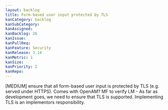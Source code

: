 ```yaml
---
layout: backlog
title: Form-based user input protected by TLS
kanCategory: backlog
kanSubCategory:
kanAssigned:
kanBacklog: 26
kanIssue:
kanPullReq:
kanFeature: Security
kanRelease: 3.14
kanMetric: 1
kanSize:
kanPriority: 2
kanRepo: 
---
```

[MEDIUM] ensure that all form-based user input is protected by TLS (e.g. served under HTTPS). Comes with OpenAM? MF to verify LM - As far as development goes, we need to ensure that TLS is supported. Implementing TLS is an implementors responsibility.
